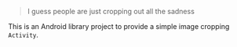 > I guess people are just cropping out all the sadness

This is an Android library project to provide a simple image cropping `Activity`.